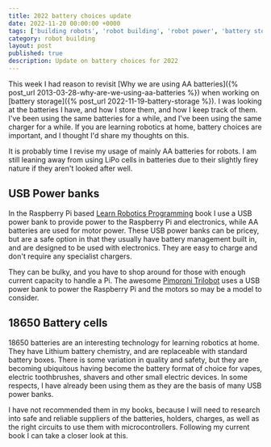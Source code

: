 ```yaml
---
title: 2022 battery choices update
date: 2022-11-20 00:00:00 +0000
tags: ['building robots', 'robot building', 'robot power', 'battery storage', 'learn robotics at home']
category: robot building
layout: post
published: true
description: Update on battery choices for 2022
---
```

This week I had reason to revisit [Why we are using AA batteries]({% post_url 2013-03-28-why-are-we-using-aa-batteries %}) when working on [battery storage]({% post_url 2022-11-19-battery-storage %}). I was looking at the batteries I have, and how I store them, and how I keep track of them. I've been using the same batteries for a while, and I've been using the same charger for a while. If you are learning robotics at home, battery choices are important, and I thought I'd share my thoughts on this.

It is probably time I revise my usage of mainly AA batteries for robots. I am still leaning away from using LiPo cells in batteries due to their slightly firey nature if they aren't looked after well.

## USB Power banks

In the Raspberry Pi based [Learn Robotics Programming](http://packt.live/2XccaKe) book I use a USB power bank to provide power to the Raspberry Pi and electronics, while AA batteries are used for motor power. These USB power banks can be pricey, but are a safe option in that they usually have battery management built in, and are designed to be used with electronics. They are easy to charge and don't require any specialist chargers.

They can be bulky, and you have to shop around for those with enough current capacity to handle a Pi. The awesome [Pimoroni Trilobot](https://shop.pimoroni.com/products/trilobot) uses a USB power bank to power the Raspberry Pi and the motors so may be a model to consider.

## 18650 Battery cells

18650 batteries are an interesting technology for learning robotics at home. They have Lithium battery chemistry, and are replaceable with standard battery boxes. There is some variation in quality and safety, but they are becoming ubiquitous having become the battery format of choice for vapes, electric toothbrushes, shavers and other small electric devices. In some respects, I have already been using them as they are the basis of many USB power banks.

I have not recommended them in my books, because I will need to research into safe and reliable suppliers of the batteries, holders, charges, as well as the right circuits to use them with microcontrollers. Following my current book I can take a closer look at this.
